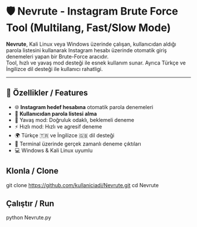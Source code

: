 # 🛡️ Nevrute - Instagram Brute Force Tool (Multilang, Fast/Slow Mode)

**Nevrute**, Kali Linux veya Windows üzerinde çalışan, kullanıcıdan aldığı parola listesini kullanarak Instagram hesabı üzerinde otomatik giriş denemeleri yapan bir Brute-Force aracıdır.  
Tool, hızlı ve yavaş mod desteği ile esnek kullanım sunar. Ayrıca Türkçe ve İngilizce dil desteği ile kullanıcı rahatligi.

---

## 🚀 Özellikler / Features

- 🌐 **Instagram hedef hesabına** otomatik parola denemeleri
- 📝 **Kullanıcıdan parola listesi alma**
- 🐌 Yavaş mod: Doğruluk odaklı, beklemeli deneme
- ⚡ Hızlı mod: Hızlı ve agresif deneme
- 🌍 Türkçe 🇹🇷 ve İngilizce 🇬🇧 dil desteği
- 📡 Terminal üzerinde gerçek zamanlı deneme çıktıları
- 💻 Windows & Kali Linux uyumlu

## Klonla / Clone

git clone https://github.com/kullaniciadi/Nevrute.git
cd Nevrute

## Çalıştır / Run

python Nevrute.py
